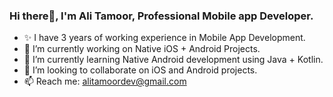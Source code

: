 ### Hi there👋, I'm Ali Tamoor, Professional Mobile app Developer.

<!--
**AliTamoorDev/aliTamoorDev** is a ✨ _special_ ✨ repository because its `README.md` (this file) appears on your GitHub profile.

Here are some ideas to get you started:
-->
- ✨ I have 3 years of working experience in Mobile App Development.
- 🔭 I’m currently working on Native iOS + Android Projects.
- 🌱 I’m currently learning Native Android development using Java + Kotlin.
- 👯 I’m looking to collaborate on iOS and Android projects.
- 📫 Reach me: alitamoordev@gmail.com
